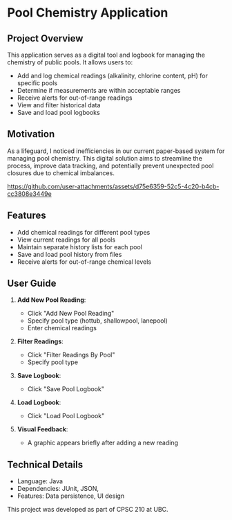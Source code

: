 # Pool Chemistry Application

## Project Overview

This application serves as a digital tool and logbook for managing the chemistry of public pools. It allows users to:

- Add and log chemical readings (alkalinity, chlorine content, pH) for specific pools
- Determine if measurements are within acceptable ranges
- Receive alerts for out-of-range readings
- View and filter historical data
- Save and load pool logbooks

## Motivation

As a lifeguard, I noticed inefficiencies in our current paper-based system for managing pool chemistry. This digital solution aims to streamline the process, improve data tracking, and potentially prevent unexpected pool closures due to chemical imbalances.


https://github.com/user-attachments/assets/d75e6359-52c5-4c20-b4cb-cc3808e3449e


## Features

- Add chemical readings for different pool types
- View current readings for all pools
- Maintain separate history lists for each pool
- Save and load pool history from files
- Receive alerts for out-of-range chemical levels


## User Guide

1. **Add New Pool Reading**: 
   - Click "Add New Pool Reading"
   - Specify pool type (hottub, shallowpool, lanepool)
   - Enter chemical readings

2. **Filter Readings**: 
   - Click "Filter Readings By Pool"
   - Specify pool type

3. **Save Logbook**: 
   - Click "Save Pool Logbook"

4. **Load Logbook**: 
   - Click "Load Pool Logbook"

5. **Visual Feedback**: 
   - A graphic appears briefly after adding a new reading

## Technical Details

- Language: Java
- Dependencies: JUnit, JSON,
- Features: Data persistence, UI design


This project was developed as part of CPSC 210 at UBC.
